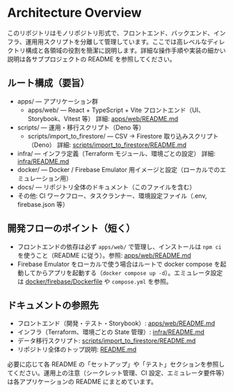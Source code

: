 # Architecture Overview

このリポジトリはモノリポジトリ形式で、フロントエンド、バックエンド、インフラ、運用用スクリプトを分離して管理しています。ここでは高レベルなディレクトリ構成と各領域の役割を簡潔に説明します。詳細な操作手順や実装の細かい説明は各サブプロジェクトの README を参照してください。

## ルート構成（要旨）

- apps/ — アプリケーション群
  - apps/web/ — React + TypeScript + Vite フロントエンド（UI、Storybook、Vitest 等）
    詳細: [apps/web/README.md](../apps/web/README.md)
- scripts/ — 運用・移行スクリプト（Deno 等）
  - scripts/import_to_firestore/ — CSV → Firestore 取り込みスクリプト（Deno）
    詳細: [scripts/import_to_firestore/README.md](../scripts/import_to_firestore/README.md)
- infra/ — インフラ定義（Terraform モジュール、環境ごとの設定）
  詳細: [infra/README.md](../infra/README.md)
- docker/ — Docker / Firebase Emulator 用イメージと設定（ローカルでのエミュレーション用）
- docs/ — リポジトリ全体のドキュメント（このファイルを含む）
- その他: CI ワークフロー、タスクランナー、環境設定ファイル（.env, firebase.json 等）

## 開発フローのポイント（短く）

- フロントエンドの依存は必ず `apps/web/` で管理し、インストールは `npm ci` を使うこと（README に従う）。参照: [apps/web/README.md](../apps/web/README.md)
- Firebase Emulator をローカルで使う場合はルートで docker compose を起動してからアプリを起動する（`docker compose up -d`）。エミュレータ設定は [docker/firebase/Dockerfile](../docker/firebase/Dockerfile) や `compose.yml` を参照。

## ドキュメントの参照先

- フロントエンド（開発・テスト・Storybook）: [apps/web/README.md](../apps/web/README.md)
- インフラ（Terraform、環境ごとの State 管理）: [infra/README.md](../infra/README.md)
- データ移行スクリプト: [scripts/import_to_firestore/README.md](../scripts/import_to_firestore/README.md)
- リポジトリ全体のトップ説明: [README.md](../README.md)

必要に応じて各 README の「セットアップ」や「テスト」セクションを参照してください。運用上の注意（シークレット管理、CI 設定、エミュレータ要件等）は各アプリケーションの README にまとめています。
